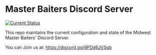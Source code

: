 # Master Baiters Discord Server

[![Current Status](https://github.com/Midwest-Master-Baiters/devops-discord/actions/workflows/terraform.yml/badge.svg)](https://github.com/Midwest-Master-Baiters/devops-discord/actions/workflows/terraform.yml)

This repo maintains the current configuration and state of the Midwest Master Baiters' Discord Server.

You can Join us at: https://discord.gg/6PDd6JVSgb
